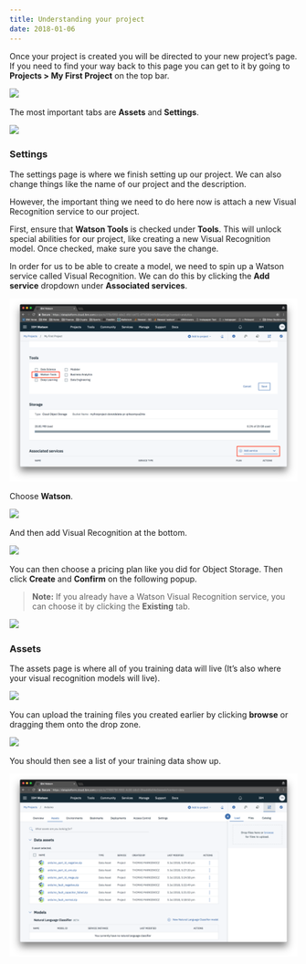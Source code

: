 ```yaml
---
title: Understanding your project
date: 2018-01-06
---
```


Once your project is created you will be directed to your new project’s page. If you need to find your way back to this page you can get to it by going to **Projects > My First Project** on the top bar.

![](https://cdn-images-1.medium.com/max/6208/1*XeBOPqzuso_oyUJQV6Tybg.png)

The most important tabs are **Assets** and **Settings**.

![](https://cdn-images-1.medium.com/max/6208/1*tJHIZdKjYhOy2gHj_VgNwQ.png)

### Settings

The settings page is where we finish setting up our project. We can also change things like the name of our project and the description.

However, the important thing we need to do here now is attach a new Visual Recognition service to our project.

First, ensure that **Watson Tools** is checked under **Tools**. This will unlock special abilities for our project, like creating a new Visual Recognition model. Once checked, make sure you save the change.

In order for us to be able to create a model, we need to spin up a Watson service called Visual Recognition. We can do this by clicking the **Add service** dropdown under **Associated services**.

![](../images/step_6_add_watson_service.png)

Choose **Watson**.

![](https://cdn-images-1.medium.com/max/6208/1*0C04p9N0UPeAxOR8aePm_A.png)

And then add Visual Recognition at the bottom.

![](https://cdn-images-1.medium.com/max/6208/1*w1swC8URKDcwVCXMPSjBMw.png)

You can then choose a pricing plan like you did for Object Storage. Then click **Create** and **Confirm** on the following popup.
> **Note:** If you already have a Watson Visual Recognition service, you can choose it by clicking the **Existing** tab.

![](https://cdn-images-1.medium.com/max/6208/1*uWmFqo70ULerPRP7q2Qtyw.png)

### Assets

The assets page is where all of you training data will live (It’s also where your visual recognition models will live).

![](https://cdn-images-1.medium.com/max/6208/1*Vrat4g1QzqOq8DZWOQoWUQ.png)

You can upload the training files you created earlier by clicking **browse** or dragging them onto the drop zone.

![](https://cdn-images-1.medium.com/max/6208/1*UdNqA50sZG6ekN7lH31KUA.png)

You should then see a list of your training data show up.

![](../images/arduino_data_assets.png)
